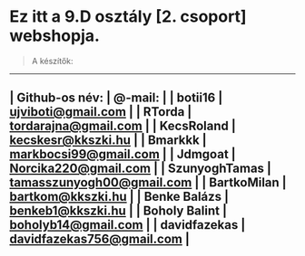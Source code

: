 # Ez itt a 9.D osztály [2. csoport] webshopja.
> A készítők:

-------------------------------------------
| Github-os név: |	@-mail:                 |
| botii16  |	ujviboti@gmail.com            |
| RTorda  |	tordarajna@gmail.com            |
| KecsRoland	| kecskesr@kkszki.hu          |
| Bmarkkk	 | markbocsi99@gmail.com          |
| Jdmgoat	| Norcika220@gmail.com            |
| SzunyoghTamas	| tamasszunyogh00@gmail.com |
| BartkoMilan	  | bartkom@kkszki.hu         |
| Benke Balázs	| benkeb1@kkszki.hu         |
| Boholy Balint	| boholyb14@gmail.com       |
| davidfazekas	| davidfazekas756@gmail.com |
---------------------------------------------
